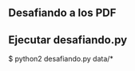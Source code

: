 Desafiando a los PDF
--------------------

## Ejecutar desafiando.py

$ python2 desafiando.py data/*
